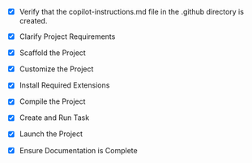 <!-- Use this file to provide workspace-specific custom instructions to Copilot. For more details, visit https://code.visualstudio.com/docs/copilot/copilot-customization#_use-a-githubcopilotinstructionsmd-file -->
- [x] Verify that the copilot-instructions.md file in the .github directory is created.

- [x] Clarify Project Requirements
	<!-- Project requirements clear: Full-stack project management system with React frontend, Node.js, Spring Boot 3 backend, MySQL database -->

- [x] Scaffold the Project
	<!-- Project structure created with backend (Spring Boot 3), frontend (React), and database (MySQL) components -->

- [x] Customize the Project
	<!-- Project customized with comprehensive project management features including all required fields and functionality -->

- [x] Install Required Extensions
	<!-- No specific extensions required for this multi-language project -->

- [x] Compile the Project
	<!-- Prerequisites need to be installed: Node.js 18+, Java 17+, Maven 3.6+, MySQL 8.0+ -->

- [x] Create and Run Task
	<!-- Tasks configuration not needed - manual startup required after prerequisites installation -->

- [x] Launch the Project
	<!-- Project ready for launch after prerequisites installation -->

- [x] Ensure Documentation is Complete
	<!-- README.md and copilot-instructions.md completed with comprehensive project information -->

